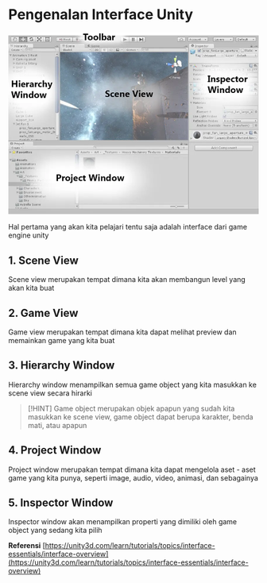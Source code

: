 # Pengenalan Interface Unity

![](interface.webp)

Hal pertama yang akan kita pelajari tentu saja adalah interface dari game engine unity

## 1. Scene View

Scene view merupakan tempat dimana kita akan membangun level yang akan kita buat

## 2. Game View

Game view merupakan tempat dimana kita dapat melihat preview dan memainkan game yang kita buat

## 3. Hierarchy Window

Hierarchy window menampilkan semua game object yang kita masukkan ke scene view secara hirarki

> [!HINT]
> Game object merupakan objek apapun yang sudah kita masukkan ke scene view, game object dapat berupa karakter, benda mati, atau apapun

## 4. Project Window

Project window merupakan tempat dimana kita dapat mengelola aset - aset game yang kita punya, seperti image, audio, video, animasi, dan sebagainya

## 5. Inspector Window

Inspector window akan menampilkan properti yang dimiliki oleh game object yang sedang kita pilih

**Referensi** [https://unity3d.com/learn/tutorials/topics/interface-essentials/interface-overview](https://unity3d.com/learn/tutorials/topics/interface-essentials/interface-overview)

